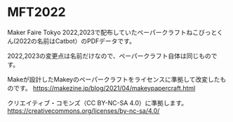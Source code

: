# MFT2022
Maker Faire Tokyo 2022,2023で配布していたペーパークラフトねこびっとくん(2022の名前はCatbot）のPDFデータです。

2022,2023の変更点は名前だけなので、ペーパークラフト自体は同じものです。

Makeが設計したMakeyのペーパークラフトをライセンスに準拠して改変したものです。
https://makezine.jp/blog/2021/04/makeypapercraft.html

クリエイティブ・コモンズ（CC BY-NC-SA 4.0）に準拠します。
https://creativecommons.org/licenses/by-nc-sa/4.0/
